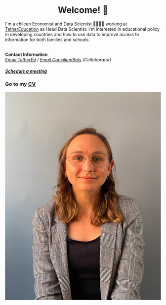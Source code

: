 # <center> Welcome! 👋 </center>
I'm a chilean Economist and Data Scientist 👩‍💻🇨🇱 working at [TetherEducation](https://www.tether.education/) as Head Data Scientist. I'm interested in educational policy in developing countries and how to use data to improve access to information for both families and schools.  <br>
<br>

<b>Contact Information</b> <br>
<i> [Email TetherEd](mailto:isa@tether.education) / [Email ConsiliumBots](mailto:isa@consiliumbots.com) (Collaborator) </i> <br>
##### <i> [Schedule a meeting](https://calendly.com/isajacas) </i> <br>

### Go to my [CV](https://isajacas.github.io/cv/)

![Profile picture Isabel Jacas](/docs/assets/profile_pic_small.jpg)
